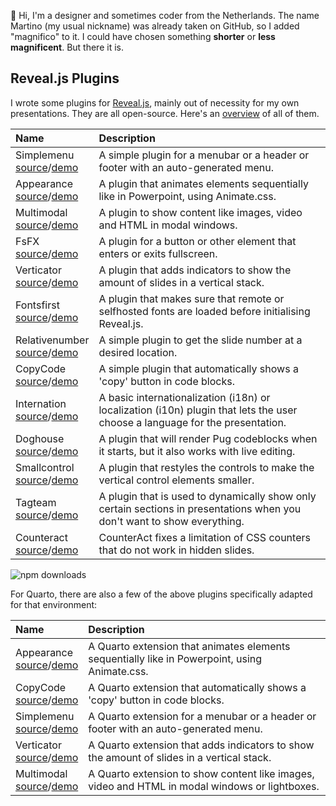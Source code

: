 👋 Hi, I'm a designer and sometimes coder from the Netherlands. The name Martino (my usual nickname) was already taken on GitHub, so I added "magnifico" to it. I could have chosen something **shorter** or **less magnificent**. But there it is.


## Reveal.js Plugins

I wrote some plugins for [Reveal.js](http://revealjs.com), mainly out of necessity for my own presentations. They are all open-source. Here's an [overview](https://martinomagnifico.github.io) of all of them.



|Name|Description|
|:-------------|:-------------|
| Simplemenu <br> [source](https://github.com/martinomagnifico/reveal.js-simplemenu)/[demo](https://martinomagnifico.github.io/reveal.js-simplemenu/demo.html) | A simple plugin for a menubar or a header or footer with an auto-generated menu.|
| Appearance <br> [source](https://github.com/martinomagnifico/reveal.js-appearance)/[demo](https://martinomagnifico.github.io/reveal.js-appearance/demo/demo.html) | A plugin that animates elements sequentially like in Powerpoint, using Animate.css. |
| Multimodal <br> [source](https://github.com/martinomagnifico/reveal.js-multimodal)/[demo](https://martinomagnifico.github.io/reveal.js-multimodal/demo/demo.html) | A plugin to show content like images, video and HTML in modal windows. |
| FsFX <br> [source](https://github.com/martinomagnifico/reveal.js-fsfx)/[demo](https://martinomagnifico.github.io/reveal.js-fsfx/demo.html) | A plugin for a button or other element that enters or exits fullscreen. |
| Verticator <br> [source](https://github.com/martinomagnifico/reveal.js-verticator)/[demo](https://martinomagnifico.github.io/reveal.js-verticator/demo/demo.html) | A plugin that adds indicators to show the amount of slides in a vertical stack.|
| Fontsfirst <br> [source](https://github.com/martinomagnifico/reveal.js-fontsfirst)/[demo](https://martinomagnifico.github.io/reveal.js-fontsfirst/demo.html) | A plugin that makes sure that remote or selfhosted fonts are loaded before initialising Reveal.js.|
| Relativenumber <br> [source](https://github.com/martinomagnifico/reveal.js-relativenumber)/[demo](https://martinomagnifico.github.io/reveal.js-relativenumber/demo.html) | A simple plugin to get the slide number at a desired location.|
| CopyCode <br> [source](https://github.com/martinomagnifico/reveal.js-copycode)/[demo](https://martinomagnifico.github.io/reveal.js-copycode/demo/demo.html) | A simple plugin that automatically shows a 'copy' button in code blocks. |
| Internation <br> [source](https://github.com/martinomagnifico/reveal.js-internation)/[demo](https://martinomagnifico.github.io/reveal.js-internation/demo.html) | A basic internationalization (i18n) or localization (i10n) plugin that lets the user choose a language for the presentation. |
| Doghouse <br> [source](https://github.com/martinomagnifico/reveal.js-doghouse)/[demo](https://martinomagnifico.github.io/reveal.js-doghouse/demo.html) | A plugin that will render Pug codeblocks when it starts, but it also works with live editing. |
| Smallcontrol <br> [source](https://github.com/martinomagnifico/reveal.js-smallcontrol)/[demo](https://martinomagnifico.github.io/reveal.js-smallcontrol/demo.html) | A plugin that restyles the controls to make the vertical control elements smaller. |
| Tagteam <br> [source](https://github.com/martinomagnifico/reveal.js-tagteam)/[demo](https://martinomagnifico.github.io/reveal.js-tagteam/demo.html) | A plugin that is used to dynamically show only certain sections in presentations when you don't want to show everything. |  |
| Counteract <br> [source](https://github.com/martinomagnifico/reveal.js-counteract)/[demo](https://martinomagnifico.github.io/reveal.js-counteract/demo.html) | CounterAct fixes a limitation of CSS counters that do not work in hidden slides. |

![npm downloads](https://img.shields.io/endpoint?style=flat&url=https://yearly-npm-downloads-user.deno.dev/reveal.js-appearance,reveal.js-copycode,reveal.js-counteract,reveal.js-doghouse,reveal.js-fontsfirst,reveal.js-internation,reveal.js-simplemenu,reveal.js-smallcontrol,reveal.js-tagteam,reveal.js-transit,reveal.js-verticator)

For Quarto, there are also a few of the above plugins specifically adapted for that environment:

|Name|Description|
|:-------------|:-------------|
| Appearance <br> [source](https://github.com/martinomagnifico/quarto-appearance)/[demo](https://martinomagnifico.github.io/quarto-appearance/docs/demo.html) | A Quarto extension that animates elements sequentially like in Powerpoint, using Animate.css. |
| CopyCode <br> [source](https://github.com/martinomagnifico/quarto-copycode)/[demo](https://martinomagnifico.github.io/quarto-copycode/docs/demo.html) | A Quarto extension that automatically shows a 'copy' button in code blocks. |
| Simplemenu <br> [source](https://github.com/martinomagnifico/quarto-simplemenu)/[demo](https://martinomagnifico.github.io/quarto-simplemenu/docs/demo.html) | A Quarto extension for a menubar or a header or footer with an auto-generated menu.|
| Verticator <br> [source](https://github.com/martinomagnifico/quarto-verticator)/[demo](https://martinomagnifico.github.io/reveal.js-verticator/demo.html) | A Quarto extension that adds indicators to show the amount of slides in a vertical stack.|
| Multimodal <br> [source](https://github.com/martinomagnifico/quarto-multimodal)/[demo](https://martinomagnifico.github.io/reveal.js-multimodal/demo.html) | A Quarto extension to show content like images, video and HTML in modal windows or lightboxes.|
